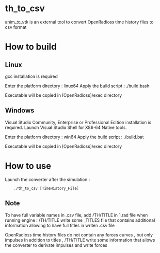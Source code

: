 # th_to_csv

anim_to_vtk is an external tool to convert OpenRadioss time history files to csv format

# How to build

## Linux 
gcc installation is required

Enter the platform directory : linux64
Apply the build script : ./build.bash

Executable will be copied in [OpenRadioss]/exec directory

## Windows
Visual Studio Community, Enterprise or Professional Edition installation is required.
Launch Visual Studio Shell for X86-64 Native tools.

Enter the platform directory : win64
Apply the build script : ./build.bat

Executable will be copied in [OpenRadioss]/exec directory


# How to use



Launch the converter after the simulation :

        ./th_to_csv [TimeHistory_File]

## Note
To have full variable names in .csv file, add /TH/TITLE in 1.rad file when running engine : 
/TH/TITLE write some _TITLES file that contains additional information allowing to have full titles in writen .csv file


OpenRadioss time history files do not contain any forces curves , but only impulses
In addition to titles , /TH/TITLE write some information that allows the converter to derivate impulses and write forces


